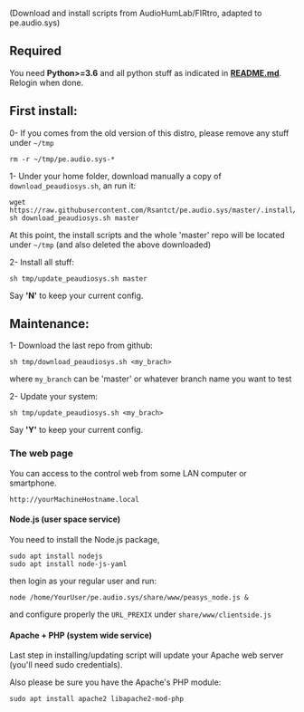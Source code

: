 (Download and install scripts from AudioHumLab/FIRtro, adapted to pe.audio.sys)

## Required

You need **Python>=3.6** and all python stuff as indicated in **[README.md](https://github.com/Rsantct/pe.audio.sys/blob/master/pre.di.c/README.md)**. Relogin when done.

## First install:

0- If you comes from the old version of this distro, please remove any stuff under `~/tmp` 

    rm -r ~/tmp/pe.audio.sys-*

1- Under your home folder, download manually a copy of `download_peaudiosys.sh`, an run it:

```
wget https://raw.githubusercontent.com/Rsantct/pe.audio.sys/master/.install/download_peaudiosys.sh
sh download_peaudiosys.sh master
```

At this point, the install scripts and the whole 'master' repo will be located under `~/tmp` (and also deleted the above downloaded)

2- Install all stuff:

`sh tmp/update_peaudiosys.sh master`

Say **'N'** to keep your current config.

## Maintenance:
 
1- Download the last repo from github:

`sh tmp/download_peaudiosys.sh <my_brach>`

where `my_branch` can be 'master' or whatever branch name you want to test

2- Update your system:

`sh tmp/update_peaudiosys.sh <my_brach>`

Say **'Y'** to keep your current config.


### The web page

You can access to the control web from some LAN computer or smartphone.

    http://yourMachineHostname.local

#### Node.js (user space service)

You need to install the Node.js package, 

    sudo apt install nodejs
    sudo apt install node-js-yaml

then login as your regular user and run:

    node /home/YourUser/pe.audio.sys/share/www/peasys_node.js &

and configure properly the `URL_PREXIX` under `share/www/clientside.js`


#### Apache + PHP (system wide service)

Last step in installing/updating script will update your Apache web server (you'll need sudo credentials).

Also please be sure you have the Apache's PHP module:

    sudo apt install apache2 libapache2-mod-php





